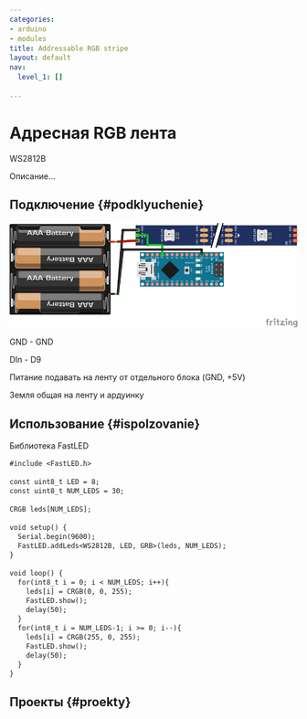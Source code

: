```yaml
---
categories:
- arduino
- modules
title: Addressable RGB stripe
layout: default
nav:
  level_1: []

---
```

# Адресная RGB лента

WS2812B

Описание...

## Подключение {#podklyuchenie}

![Схема подключения ленты](/uploads/rgbledstrip_bb.png "Схема подключения ленты")

GND - GND

DIn - D9

Питание подавать на ленту от отдельного блока (GND, +5V)

Земля общая на ленту и ардуинку

## Использование {#ispolzovanie}

Библиотека FastLED

    #include <FastLED.h>
    
    const uint8_t LED = 8;
    const uint8_t NUM_LEDS = 30;
    
    CRGB leds[NUM_LEDS];
    
    void setup() {
      Serial.begin(9600);
      FastLED.addLeds<WS2812B, LED, GRB>(leds, NUM_LEDS);
    }
    
    void loop() {
      for(int8_t i = 0; i < NUM_LEDS; i++){
        leds[i] = CRGB(0, 0, 255);
        FastLED.show();
        delay(50);
      }
      for(int8_t i = NUM_LEDS-1; i >= 0; i--){
        leds[i] = CRGB(255, 0, 255);
        FastLED.show();
        delay(50);
      }
    }

## Проекты {#proekty}